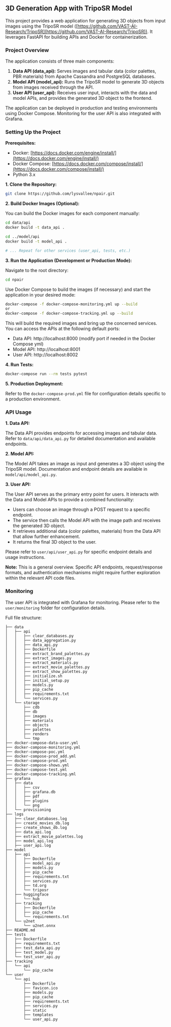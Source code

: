 ## 3D Generation App with TripoSR Model

This project provides a web application for generating 3D objects from input images using the TripoSR model ([https://github.com/VAST-AI-Research/TripoSR](https://github.com/VAST-AI-Research/TripoSR)). It leverages FastAPI for building APIs and Docker for containerization.

### Project Overview

The application consists of three main components:

1. **Data API (data_api):** Serves images and tabular data (color palettes, PBR materials) from Apache Cassandra and PostgreSQL databases.
2. **Model API (model_api):** Runs the TripoSR model to generate 3D objects from images received through the API.
3. **User API (user_api):** Receives user input, interacts with the data and model APIs, and provides the generated 3D object to the frontend.

The application can be deployed in production and testing environments using Docker Compose. Monitoring for the user API is also integrated with Grafana.

### Setting Up the Project

**Prerequisites:**

* Docker: [https://docs.docker.com/engine/install/](https://docs.docker.com/engine/install/)
* Docker Compose: [https://docs.docker.com/compose/install/](https://docs.docker.com/compose/install/)
* Python 3.x

**1. Clone the Repository:**

```bash
git clone https://github.com/lysvallee/npair.git
```


**2. Build Docker Images (Optional):**

You can build the Docker images for each component manually:

```bash
cd data/api
docker build -t data_api .

cd ../model/api
docker build -t model_api .

# ... Repeat for other services (user_api, tests, etc.)
```

**3. Run the Application (Development or Production Mode):**

Navigate to the root directory:

```bash
cd npair
```

Use Docker Compose to build the images (if necessary) and start the application in your desired mode:

```bash
docker-compose -f docker-compose-monitoring.yml up --build
or
docker-compose -f docker-compose-tracking.yml up --build

```

This will build the required images and bring up the concerned services. You can access the APIs at the following default ports:

* Data API: http://localhost:8000 (modify port if needed in the Docker Compose yml)
* Model API: http://localhost:8001
* User API: http://localhost:8002

**4. Run Tests:**

```bash
docker-compose run --rm tests pytest
```

**5. Production Deployment:**

Refer to the `docker-compose-prod.yml` file for configuration details specific to a production environment.

### API Usage

**1. Data API:**

The Data API provides endpoints for accessing images and tabular data. Refer to `data/api/data_api.py` for detailed documentation and available endpoints.

**2. Model API:**

The Model API takes an image as input and generates a 3D object using the TripoSR model. Documentation and endpoint details are available in `model/api/model_api.py`.

**3. User API:**

The User API serves as the primary entry point for users. It interacts with the Data and Model APIs to provide a combined functionality:

* Users can choose an image through a POST request to a specific endpoint.
* The service then calls the Model API with the image path and receives the generated 3D object.
* It retrieves additional data (color palettes, materials) from the Data API that allow further enhancement.
* It returns the final 3D object to the user.

Please refer to `user/api/user_api.py` for specific endpoint details and usage instructions.

**Note:** This is a general overview. Specific API endpoints, request/response formats, and authentication mechanisms might require further exploration within the relevant API code files.

### Monitoring

The user API is integrated with Grafana for monitoring. Please refer to the `user/monitoring` folder for configuration details.


Full file structure:

```
├── data
│   ├── api
│   │   ├── clear_databases.py
│   │   ├── data_aggregation.py
│   │   ├── data_api.py
│   │   ├── Dockerfile
│   │   ├── extract_brand_palettes.py
│   │   ├── extract_images.py
│   │   ├── extract_materials.py
│   │   ├── extract_movie_palettes.py
│   │   ├── extract_show_palettes.py
│   │   ├── initialize.sh
│   │   ├── initial_setup.py
│   │   ├── models.py
│   │   ├── pip_cache
│   │   ├── requirements.txt
│   │   └── services.py
│   └── storage
│       ├── cdb
│       ├── db
│       ├── images
│       ├── materials
│       ├── objects
│       ├── palettes
│       ├── renders
│       └── tmp
├── docker-compose-data-user.yml
├── docker-compose-monitoring.yml
├── docker-compose-poc.yml
├── docker-compose-prod_add.yml
├── docker-compose-prod.yml
├── docker-compose-shows.yml
├── docker-compose-test.yml
├── docker-compose-tracking.yml
├── grafana
│   ├── data
│   │   ├── csv
│   │   ├── grafana.db
│   │   ├── pdf
│   │   ├── plugins
│   │   └── png
│   └── provisioning
├── logs
│   ├── clear_databases.log
│   ├── create_movies_db.log
│   ├── create_shows_db.log
│   ├── data_api.log
│   ├── extract_movie_palettes.log
│   ├── model_api.log
│   ├── user_api.log
├── model
│   ├── api
│   │   ├── Dockerfile
│   │   ├── model_api.py
│   │   ├── models.py
│   │   ├── pip_cache
│   │   ├── requirements.txt
│   │   ├── services.py
│   │   ├── td.org
│   │   └── triposr
│   ├── huggingface
│   │   └── hub
│   ├── tracking
│   │   ├── Dockerfile
│   │   ├── pip_cache
│   │   └── requirements.txt
│   └── u2net
│       └── u2net.onnx
├── README.md
├── tests
│   ├── Dockerfile
│   ├── requirements.txt
│   ├── test_data_api.py
│   ├── test_model.py
│   └── test_user_api.py
├── tracking
│   └── api
│       └── pip_cache
└── user
    └── api
        ├── Dockerfile
        ├── favicon.ico
        ├── models.py
        ├── pip_cache
        ├── requirements.txt
        ├── services.py
        ├── static
        ├── templates
        └── user_api.py
```

